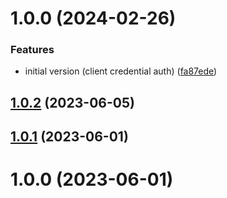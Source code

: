 # 1.0.0 (2024-02-26)


### Features

* initial version (client credential auth) ([fa87ede](https://github.com/bolomio/cognito-authorizer/commit/fa87ede9a9086bc68fb61b60ccd388ca4a8edb20))

## [1.0.2](https://github.com/bolomio/cognito-authorizer/compare/v1.0.1...v1.0.2) (2023-06-05)

## [1.0.1](https://github.com/bolomio/cognito-authorizer/compare/v1.0.0...v1.0.1) (2023-06-01)

# 1.0.0 (2023-06-01)

